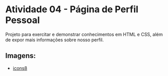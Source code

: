 # Atividade 04 - Página de Perfil Pessoal
Projeto para exercitar e demonstrar conhecimentos em HTML e CSS, além de expor mais informações sobre nosso perfil.

## Imagens:
- [icons8](https://icons8.com/icons)